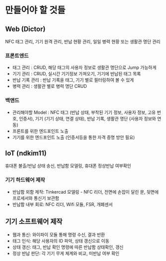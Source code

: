 # 만들어야 할 것들
## Web (Dictor)
NFC 태그 관리, 기기 원격 관리, 반납 현황 관리, 일일 병력 현황 또는 생활관 명단 관리

### 프론트엔드
- 태그 관리 : CRUD, 해당 태그의 사용자 정보로 생활관 명단으로 Jump 가능하게
- 기기 관리 : CRUD, 실시간 기기정보 가져오기, 기기에 반납된 태그 목록
- 반납 기록 관리 : 반납 기록을 태그, 기기 별로 필터링하여 볼 수 있게
- 병력 관리 : 생활관 별로 병력 명단 CRUD

### 백앤드
- 관리해야할 Model : NFC 태그 (반납 상태, 부착된 기기 정보, 사용자 정보, 고유 번호, 인증서), 기기 (기기 상태, 연결 상태), 반납 기록, 생활관 명단 (사용자 정보와 연동)
- 프론트를 위한 엔드포인트 노출
- 기기를 위한 엔드포인트 노출 (인증서등을 통한 자격 증명 방안 필요)

###
## IoT (ndkim11)
휴대폰 불출/반납 상태 송신, 반납함 모델링, 휴대폰 정상반납 여부확인

### 기기 하드웨어 제작
- 반납함 외함 제작: Tinkercad 모델링 - NFC 리더, 전면에 손잡이 달린 문, 뒷면에 프로세서와 통신기 보관함
- 반납함 내부 회로: NFC 리더, Wifi 모듈, FSR, 개폐센서

## 기기 소프트웨어 제작
- 웹과 통신: 와이파이 모듈 통해 명령 수신, 결과 반환
- 태그 인식: 해당 사용자의 ID 파악, 상태 갱신으로 이동
- 상태 갱신: 태그, 반납 확인 명령에 따른 반납함 상태확인, 갱신
- 정상 반납 판단: 각 기기 무게 체계와 비교, 미반납 여부 확인
